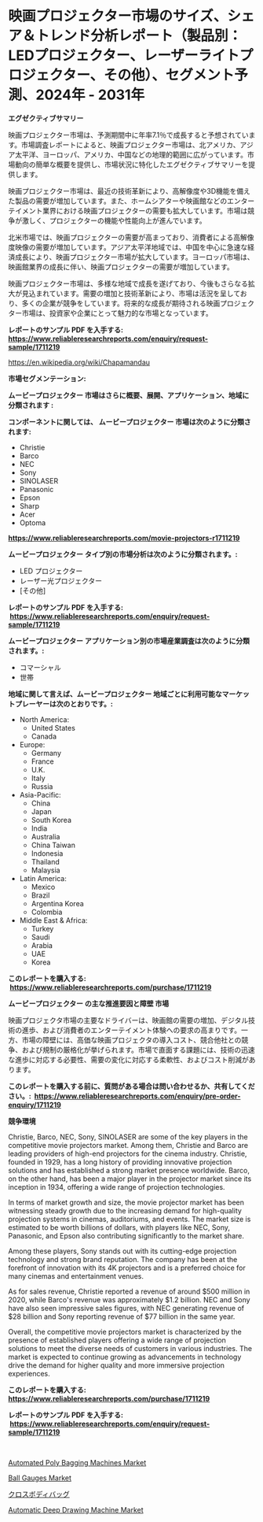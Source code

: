 <p><h1>映画プロジェクター市場のサイズ、シェア＆トレンド分析レポート（製品別：LEDプロジェクター、レーザーライトプロジェクター、その他）、セグメント予測、2024年 - 2031年</h1></p><p><strong>エグゼクティブサマリー</strong></p>
<p><p>映画プロジェクター市場は、予測期間中に年率7.1％で成長すると予想されています。市場調査レポートによると、映画プロジェクター市場は、北アメリカ、アジア太平洋、ヨーロッパ、アメリカ、中国などの地理的範囲に広がっています。市場動向の簡単な概要を提供し、市場状況に特化したエグゼクティブサマリーを提供します。</p><p>映画プロジェクター市場は、最近の技術革新により、高解像度や3D機能を備えた製品の需要が増加しています。また、ホームシアターや映画館などのエンターテイメント業界における映画プロジェクターの需要も拡大しています。市場は競争が激しく、プロジェクターの機能や性能向上が進んでいます。</p><p>北米市場では、映画プロジェクターの需要が高まっており、消費者による高解像度映像の需要が増加しています。アジア太平洋地域では、中国を中心に急速な経済成長により、映画プロジェクター市場が拡大しています。ヨーロッパ市場は、映画館業界の成長に伴い、映画プロジェクターの需要が増加しています。</p><p>映画プロジェクター市場は、多様な地域で成長を遂げており、今後もさらなる拡大が見込まれています。需要の増加と技術革新により、市場は活況を呈しており、多くの企業が競争をしています。将来的な成長が期待される映画プロジェクター市場は、投資家や企業にとって魅力的な市場となっています。</p></p>
<p><strong>レポートのサンプル PDF を入手する: <a href="https://www.reliableresearchreports.com/enquiry/request-sample/1711219">https://www.reliableresearchreports.com/enquiry/request-sample/1711219</a></strong></p>
<p><a href="https://en.wikipedia.org/wiki/Chapamandau">https://en.wikipedia.org/wiki/Chapamandau</a></p>
<p><strong>市場セグメンテーション:</strong></p>
<p><strong> ムービープロジェクター 市場はさらに概要、展開、アプリケーション、地域に分類されます :</strong></p>
<p><strong>コンポーネントに関しては、 ムービープロジェクター 市場は次のように分類されます: &nbsp;</strong></p>
<p><ul><li>Christie</li><li>Barco</li><li>NEC</li><li>Sony</li><li>SINOLASER</li><li>Panasonic</li><li>Epson</li><li>Sharp</li><li>Acer</li><li>Optoma</li></ul></p>
<p><strong><a href="https://www.reliableresearchreports.com/movie-projectors-r1711219">https://www.reliableresearchreports.com/movie-projectors-r1711219</a></strong></p>
<p><strong> ムービープロジェクター タイプ別の市場分析は次のように分類されます。:</strong></p>
<p><ul><li>LED プロジェクター</li><li>レーザー光プロジェクター</li><li>[その他]</li></ul></p>
<p><strong>レポートのサンプル PDF を入手する: &nbsp;<a href="https://www.reliableresearchreports.com/enquiry/request-sample/1711219">https://www.reliableresearchreports.com/enquiry/request-sample/1711219</a></strong></p>
<p><strong> ムービープロジェクター アプリケーション別の市場産業調査は次のように分類されます。:</strong></p>
<p><ul><li>コマーシャル</li><li>世帯</li></ul></p>
<p><strong>地域に関して言えば、ムービープロジェクター 地域ごとに利用可能なマーケットプレーヤーは次のとおりです。:</strong></p>
<p><ul>
    <li>
        North America:
        <ul>
            <li>United States</li>
            <li>Canada</li>
        </ul>
    </li>
    <li>
        Europe:
        <ul>
            <li>Germany</li>
            <li>France</li>
            <li>U.K.</li>
            <li>Italy</li>
            <li>Russia</li>
        </ul>
    </li>
    <li>
        Asia-Pacific:
        <ul>
            <li>China</li>
            <li>Japan</li>
            <li>South Korea</li>
            <li>India</li>
            <li>Australia</li>
            <li>China Taiwan</li>
            <li>Indonesia</li>
            <li>Thailand</li>
            <li>Malaysia</li>
        </ul>
    </li>
    <li>
        Latin America:
        <ul>
            <li>Mexico</li>
            <li>Brazil</li>
            <li>Argentina Korea</li>
            <li>Colombia</li>
        </ul>
    </li>
    <li>
        Middle East & Africa:
        <ul>
            <li>Turkey</li>
            <li>Saudi</li>
            <li>Arabia</li>
            <li>UAE</li>
            <li>Korea</li>
        </ul>
    </li>
    </ul></p>
<p><strong>このレポートを購入する: &nbsp;<a href="https://www.reliableresearchreports.com/purchase/1711219">https://www.reliableresearchreports.com/purchase/1711219</a></strong></p>
<p><strong>ムービープロジェクター の主な推進要因と障壁 市場</strong></p>
<p><p>映画プロジェクタ市場の主要なドライバーは、映画館の需要の増加、デジタル技術の進歩、および消費者のエンターテイメント体験への要求の高まりです。一方、市場の障壁には、高価な映画プロジェクタの導入コスト、競合他社との競争、および規制の厳格化が挙げられます。市場で直面する課題には、技術の迅速な進歩に対応する必要性、需要の変化に対応する柔軟性、およびコスト削減があります。</p></p>
<p><strong>このレポートを購入する前に、質問がある場合は問い合わせるか、共有してください。:&nbsp; <a href="https://www.reliableresearchreports.com/enquiry/pre-order-enquiry/1711219">https://www.reliableresearchreports.com/enquiry/pre-order-enquiry/1711219</a></strong></p>
<p><strong>競争環境</strong></p>
<p><p>Christie, Barco, NEC, Sony, SINOLASER are some of the key players in the competitive movie projectors market. Among them, Christie and Barco are leading providers of high-end projectors for the cinema industry. Christie, founded in 1929, has a long history of providing innovative projection solutions and has established a strong market presence worldwide. Barco, on the other hand, has been a major player in the projector market since its inception in 1934, offering a wide range of projection technologies.</p><p>In terms of market growth and size, the movie projector market has been witnessing steady growth due to the increasing demand for high-quality projection systems in cinemas, auditoriums, and events. The market size is estimated to be worth billions of dollars, with players like NEC, Sony, Panasonic, and Epson also contributing significantly to the market share.</p><p>Among these players, Sony stands out with its cutting-edge projection technology and strong brand reputation. The company has been at the forefront of innovation with its 4K projectors and is a preferred choice for many cinemas and entertainment venues.</p><p>As for sales revenue, Christie reported a revenue of around $500 million in 2020, while Barco's revenue was approximately $1.2 billion. NEC and Sony have also seen impressive sales figures, with NEC generating revenue of $28 billion and Sony reporting revenue of $77 billion in the same year.</p><p>Overall, the competitive movie projectors market is characterized by the presence of established players offering a wide range of projection solutions to meet the diverse needs of customers in various industries. The market is expected to continue growing as advancements in technology drive the demand for higher quality and more immersive projection experiences.</p></p>
<p><strong>このレポートを購入する: &nbsp; <a href="https://www.reliableresearchreports.com/purchase/1711219">https://www.reliableresearchreports.com/purchase/1711219</a></strong></p>
<p><strong>レポートのサンプル PDF を入手する: &nbsp;<a href="https://www.reliableresearchreports.com/enquiry/request-sample/1711219">https://www.reliableresearchreports.com/enquiry/request-sample/1711219</a></strong><strong></strong></p>
<p>&nbsp;</p>
<p><p><a href="https://github.com/lorenzaSchmeler/Market-Research-Report-List-1/blob/main/automated-poly-bagging-machines-market.md">Automated Poly Bagging Machines Market</a></p><p><a href="https://issuu.com/reportprime-2/docs/ball-gauges-market-size-2030.pptx">Ball Gauges Market</a></p><p><a href="https://github.com/VellaJacobi2023/Market-Research-Report-List-2/blob/main/6493633168387.md">クロスボディバッグ</a></p><p><a href="https://github.com/AdrianaPaucek2023/Market-Research-Report-List-1/blob/main/automatic-deep-drawing-machine-market.md">Automatic Deep Drawing Machine Market</a></p></p>